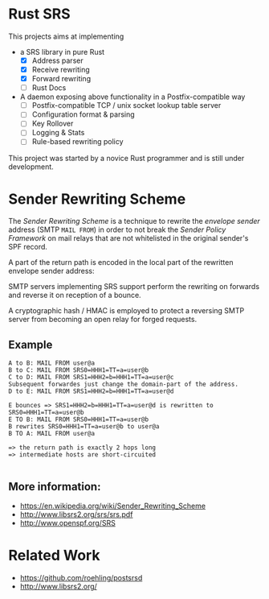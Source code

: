 # Rust SRS

This projects aims at implementing

* a SRS library in pure Rust
    - [x] Address parser
    - [x] Receive rewriting
    - [x] Forward rewriting
    - [ ] Rust Docs
* A daemon exposing above functionality in a Postfix-compatible way
    - [ ] Postfix-compatible TCP / unix socket lookup table server
    - [ ] Configuration format & parsing
    - [ ] Key Rollover
    - [ ] Logging & Stats
    - [ ] Rule-based rewriting policy

This project was started by a novice Rust programmer and is still under development.

# Sender Rewriting Scheme

The *Sender Rewriting Scheme* is a technique to rewrite the *envelope sender* address
(SMTP `MAIL FROM`) in order to not break the *Sender Policy Framework* on mail relays
that are not whitelisted in the original sender's SPF record.

A part of the return path is encoded in the local part of the rewritten envelope
sender address:

SMTP servers implementing SRS support perform the rewriting on forwards and reverse
it on reception of a bounce.

A cryptographic hash / HMAC is employed to protect a reversing SMTP server from
becoming an open relay for forged requests.

## Example
```
A to B: MAIL FROM user@a
B to C: MAIL FROM SRS0=HHH1=TT=a=user@b
C to D: MAIL FROM SRS1=HHH2=b=HHH1=TT=a=user@c
Subsequent forwardes just change the domain-part of the address.
D to E: MAIL FROM SRS1=HHH2=b=HHH1=TT=a=user@d

E bounces => SRS1=HHH2=b=HHH1=TT=a=user@d is rewritten to SRS0=HHH1=TT=a=user@b
E TO B: MAIL FROM SRS0=HHH1=TT=a=user@b
B rewrites SRS0=HHH1=TT=a=user@b to user@a
B TO A: MAIL FROM user@a

=> the return path is exactly 2 hops long
=> intermediate hosts are short-circuited
 
```

## More information:

* https://en.wikipedia.org/wiki/Sender_Rewriting_Scheme
* http://www.libsrs2.org/srs/srs.pdf
* http://www.openspf.org/SRS

# Related Work

* https://github.com/roehling/postsrsd
* http://www.libsrs2.org/

